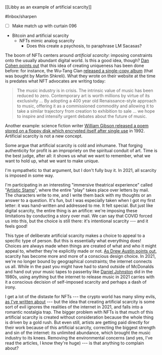 
[[Libby as an example of artificial scarcity]]


#Inbox/sharpen 
- [ ] Make match up with curtain 096


- Bitcoin and artificial scarcity
	- NFTs mimic analog scarcity
		- Does this create a psychosis, to paraphrase LM Sacasas?

The boom of NFTs centers around *artificial scarcity*: imposing constraints onto the usually abundant digital world. Is this a good idea, though? [Dan Cohen points out](https://buttondown.email/dancohen/archive/humane-ingenuity-35-bounded-and-boundless/) that this idea of creating uniqueness has been done before: for instance, the Wu-Tang Clan [released a single-copy album](https://en.wikipedia.org/wiki/Once_Upon_a_Time_in_Shaolin) (that was bought by Martin Shkreli). What they wrote on their website at the time is predates what NFT advocates are writing today:

> The music industry is in crisis. The intrinsic value of music has been reduced to zero. Contemporary art is worth millions by virtue of its exclusivity ... By adopting a 400 year old Renaissance-style approach to music, offering it as a commissioned commodity and allowing it to take a similar trajectory from creation to exhibition to sale ... we hope to inspire and intensify urgent debates about the future of music.

Another example: science fiction writer [William Gibson released a poem stored on a floppy disk which encrypted itself after single use](https://en.wikipedia.org/wiki/Agrippa_(A_Book_of_the_Dead)) in 1992. Artificial scarcity is not a new concept.

Some argue that artificial scarcity is cold and inhumane. That forging authenticity for profit is an impropriety on the spiritual conduit of art. Time is the best judge, after all: it shows us what we want to remember, what we want to hold up, what we want to make unique.

I'm sympathetic to that argument, but I don't fully buy it. In 2021, all scarcity is imposed in some way.

I'm participating in an interesting "immersive theatrical experience" called "[Artistic Stamp](https://artisticstamp.com/)", where the entire "play" takes place over letters by mail. The characters write to me, and I write them back with my thoughts or an answer to a question. It's fun, but I was especially taken when I got my first letter: it was hand-written and addressed to me. It felt special. But just like digital scarcity, the entire thing is an artifice: we're imposing these limitations by conducting a story over mail. We can say that COVID forced us into this, but the choice is still there: it's intentional scarcity --- and it feels good! 

This type of deliberate artificial scarcity makes a choice to appeal to a specific type of person. But this is essentially what everything does! Choices are always made when things are created of what and who it might appeal to, whether they're explicitly made or not. [As Drew Austin points out](https://kneelingbus.substack.com/p/153-incunabula), scarcity has become more and more of a conscious design choice. In 2021, we're no longer bound by geographical constraints; the internet connects us all. While in the past you might have had to stand outside of McDonalds and hand out your music tapes to passerby like [Daniel Johnston](https://en.wikipedia.org/wiki/Daniel_Johnston) did in the 1980s, using anything but the internet to release music in 2021 carries with it a conscious decision of self-imposed scarcity and perhaps a dash of irony.

I get a lot of the distaste for NFTs --- the crypto world has many slimy evils, [as I've written about](https://guscuddy.substack.com/p/the-curtain-094-nfts-crypto-and-the) --- but the idea that creating artificial scarcity is some sort of evil ignores the realities of the internet in 2021, and falls into a romantic nostalgia trap. The bigger problem with NFTs is that much of this artificial scarcity is created without consideration because the whole thing is driven by a gold rush. But even still, artists are getting paid directly for their work because of this artificial scarcity, correcting the biggest strength and sin of the internet: its unlimited abundance, which brought the music industry to its knees. Removing the environmental concerns (and yes, I've read the articles, I know they're huge) --- is that anything to complain about?



